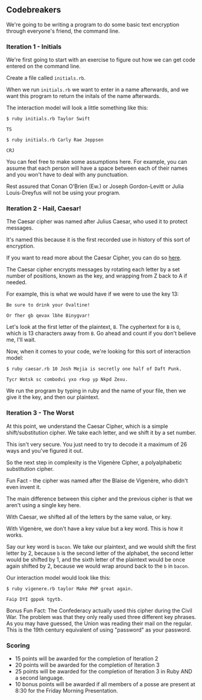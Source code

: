 ## Codebreakers

We're going to be writing a program to do some basic text encryption through everyone's friend, the command line.

### Iteration 1 - Initials

We're first going to start with an exercise to figure out how we can get code entered on the command line.

Create a file called `initials.rb`.

When we run `initials.rb` we want to enter in a name afterwards, and we want this program to return the initals of the name afterwards.

The interaction model will look a little something like this:

```
$ ruby initials.rb Taylor Swift

TS

$ ruby initials.rb Carly Rae Jeppsen

CRJ

```

You can feel free to make some assumptions here. For example, you can assume that each person will have a space between each of their names and you won't have to deal with any punctuation.

Rest assured that Conan O'Brien (Ew.) or Joseph Gordon-Levitt or Julia Louis-Dreyfus will not be using your program.


### Iteration 2 - Hail, Caesar!

The Caesar cipher was named after Julius Caesar, who used it to protect messages.

It's named this because it is the first recorded use in history of this sort of encryption.

If you want to read more about the Caesar Cipher, you can do so [here](https://en.wikipedia.org/wiki/Caesar_cipher).

The Caesar cipher encrypts messages by rotating each letter by a set number of positions, known as the key,  and wrapping from Z back to A if needed.

For example, this is what we would have if we were to use the key 13:

```
Be sure to drink your Ovaltine!

Or fher gb qevax lbhe Binygvar!
```

Let's look at the first letter of the plaintext, `B`. The cyphertext for `B` is `O`, which is 13 characters away from `B`. Go ahead and count if you don't believe me, I'll wait.

Now, when it comes to your code, we're looking for this sort of interaction model:

```
$ ruby caesar.rb 10 Josh Mejia is secretly one half of Daft Punk.

Tycr Wotsk sc combodvi yxo rkvp yp Nkpd Zexu.

```

We run the program by typing in ruby and the name of your file, then we give it the key, and then our plaintext.


### Iteration 3 - The Worst

At this point, we understand the Caesar Cipher, which is a simple shift/substitution cipher. We take each letter, and we shift it by a set number.

This isn't very secure. You just need to try to decode it a maximum of 26 ways and you've figured it out.

So the next step in complexity is the Vigenère Cipher, a polyalphabetic substitution cipher.

Fun Fact - the cipher was named after the Blaise de Vigenère, who didn't even invent it.

The main difference between this cipher and the previous cipher is that we aren't using a single key here.

With Caesar, we shifted all of the letters by the same value, or key.

With Vigenère, we don't have a key value but a key word. This is how it works.

Say our key word is `bacon`. We take our plaintext, and we would shift the first letter by 2, because `b` is the second letter of the alphabet, the second letter would be shifted by 1,
and the sixth letter of the plaintext would be once again shifted by 2, because we would wrap around back to the `b` in `bacon`.

Our interaction model would look like this:

```
$ ruby vigenere.rb taylor Make PHP great again.

Faip DYI gppok tgytb.
```  

Bonus Fun Fact: The Confederacy actually used this cipher during the Civil War. The problem was that they only really used three different key phrases. As you may have guessed, the Union was reading their mail on the regular. This is the 19th century equivalent of using "password" as your password.

### Scoring

* 15 points will be awarded for the completion of Iteration 2
* 20 points will be awarded for the completion of Iteration 3
* 25 points will be awarded for the completion of Iteration 3 in Ruby AND a second language.
* 10 bonus points will be awarded if all members of a posse are present at 8:30 for the Friday Morning Presentation.
